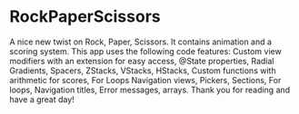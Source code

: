 # RockPaperScissors
A nice new twist on Rock, Paper, Scissors. It contains animation and a scoring system.
This app uses the following code features: Custom view modifiers with an extension for easy access, @State properties, Radial Gradients, Spacers, ZStacks, VStacks, HStacks, Custom functions with arithmetic for scores, For Loops Navigation views, Pickers, Sections, For loops, Navigation titles, Error messages, arrays.
Thank you for reading and have a great day!
